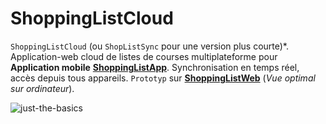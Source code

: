 # ShoppingListCloud
`ShoppingListCloud` (ou `ShopListSync` pour une version plus courte)*. Application-web cloud de listes de courses multiplateforme pour **Application mobile** **[ShoppingListApp](https://github.com/paguielng/ShoppingListApp/)**. Synchronisation en temps réel, accès depuis tous appareils. 
`Prototyp` sur **[ShoppingListWeb](https://shoppiz-web.netlify.app/)** 
(*Vue optimal sur ordinateur*).

![just-the-basics](https://github.com/paguielng/ShoppingListCloud/blob/main/images/shopplistapp.jpg)
